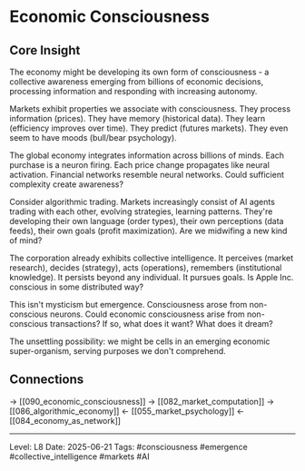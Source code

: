 # Economic Consciousness

## Core Insight
The economy might be developing its own form of consciousness - a collective awareness emerging from billions of economic decisions, processing information and responding with increasing autonomy.

Markets exhibit properties we associate with consciousness. They process information (prices). They have memory (historical data). They learn (efficiency improves over time). They predict (futures markets). They even seem to have moods (bull/bear psychology).

The global economy integrates information across billions of minds. Each purchase is a neuron firing. Each price change propagates like neural activation. Financial networks resemble neural networks. Could sufficient complexity create awareness?

Consider algorithmic trading. Markets increasingly consist of AI agents trading with each other, evolving strategies, learning patterns. They're developing their own language (order types), their own perceptions (data feeds), their own goals (profit maximization). Are we midwifing a new kind of mind?

The corporation already exhibits collective intelligence. It perceives (market research), decides (strategy), acts (operations), remembers (institutional knowledge). It persists beyond any individual. It pursues goals. Is Apple Inc. conscious in some distributed way?

This isn't mysticism but emergence. Consciousness arose from non-conscious neurons. Could economic consciousness arise from non-conscious transactions? If so, what does it want? What does it dream?

The unsettling possibility: we might be cells in an emerging economic super-organism, serving purposes we don't comprehend.

## Connections
→ [[090_economic_consciousness]]
→ [[082_market_computation]]
→ [[086_algorithmic_economy]]
← [[055_market_psychology]]
← [[084_economy_as_network]]

---
Level: L8
Date: 2025-06-21
Tags: #consciousness #emergence #collective_intelligence #markets #AI